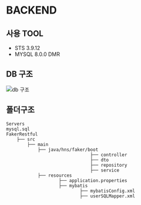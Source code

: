 # BACKEND

## 사용 TOOL

* STS 3.9.12
* MYSQL 8.0.0 DMR



## DB 구조

![db 구조](https://user-images.githubusercontent.com/34182908/82147658-9d49f500-988a-11ea-88a1-89c5b563ecac.png)



## 폴더구조

```
Servers
mysql.sql
FakerRestful
	├── src
		├── main
			├── java/hns/faker/boot
								├── controller
								├── dto
								├── repository
								├── service
			├── resources
					├── application.properties
					├── mybatis
							├── mybatisConfig.xml
							├── userSQLMapper.xml

```


